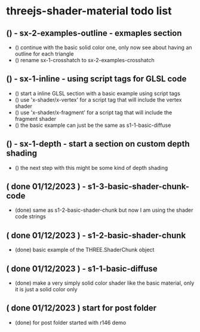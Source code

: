 # threejs-shader-material todo list

<!-- Section ideas -->

## () - sx-2-examples-outline - exmaples section
* () continue with the basic solid color one, only now see about having an outline for each triangle
* () rename sx-1-crosshatch to sx-2-examples-crosshatch

## () - sx-1-inline - using script tags for GLSL code
* () start a inline GLSL section with a basic example using script tags
* () use 'x-shader/x-vertex' for a script tag that will include the vertex shader
* () use 'x-shader/x-fragment' for a script tag that will include the fragment shader
* () the basic example can just be the same as s1-1-basic-diffuse

## () - sx-1-depth - start a section on custom depth shading
* () the next step with this might be some kind of depth shading

<!-- NEXT -->


<!-- DONE -->

## ( done 01/12/2023 ) - s1-3-basic-shader-chunk-code
* (done) same as s1-2-basic-shader-chunk but now I am using the shader code strings

## ( done 01/12/2023 ) - s1-2-basic-shader-chunk
* (done) basic example of the THREE.ShaderChunk object

## ( done 01/12/2023 ) - s1-1-basic-diffuse
* (done) make a very simply solid color shader like the basic material, only it is just a solid color only

## ( done 01/12/2023 ) start for post folder
* (done) for post folder started with r146 demo
